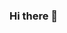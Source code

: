 ### Hi there 👋

<!--
✨ I'm a Senior Electrical Engineer with Data Science, Machine Learning and AI specialization.


- 🔭 I’m currently working on how to expand my Data Science knowledge both for large datasets and edge devices on electrical and electronic projects
- 🌱 I’m currently learning advanced concepts of Machine Learning
- 👯 I’m looking to collaborate on anything related to general AI
- 🤔 I’m looking for help with creating AI algorithms on top of general models like GPT3 or Stable Diffusion
- 📫 How to reach me: hoookey@gmail.com

-->
